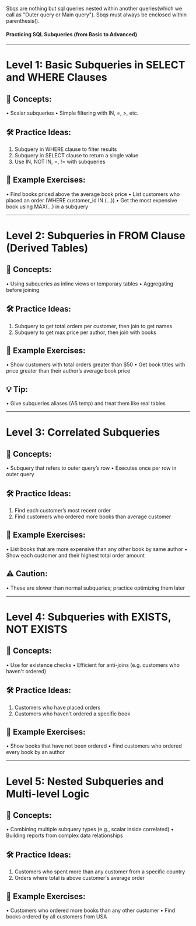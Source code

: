 Sbqs are nothing but sql queries nested within another queries(which we call as "Outer query or Main query").
Sbqs must always be enclosed within parenthesis().

#### Practicing SQL Subqueries (from Basic to Advanced)
________________________________________
# Level 1: Basic Subqueries in SELECT and WHERE Clauses
## 🧠 Concepts:
•	Scalar subqueries
•	Simple filtering with IN, =, >, etc.
## 🛠 Practice Ideas:
1.	Subquery in WHERE clause to filter results
2.	Subquery in SELECT clause to return a single value
3.	Use IN, NOT IN, =, != with subqueries
## 🧪 Example Exercises:
•	Find books priced above the average book price
•	List customers who placed an order (WHERE customer_id IN (...))
•	Get the most expensive book using MAX(...) in a subquery
________________________________________
# Level 2: Subqueries in FROM Clause (Derived Tables)
## 🧠 Concepts:
•	Using subqueries as inline views or temporary tables
•	Aggregating before joining
## 🛠 Practice Ideas:
1.	Subquery to get total orders per customer, then join to get names
2.	Subquery to get max price per author, then join with books
## 🧪 Example Exercises:
•	Show customers with total orders greater than $50
•	Get book titles with price greater than their author’s average book price
## 💡 Tip:
•	Give subqueries aliases (AS temp) and treat them like real tables
________________________________________
# Level 3: Correlated Subqueries
## 🧠 Concepts:
•	Subquery that refers to outer query’s row
•	Executes once per row in outer query
## 🛠 Practice Ideas:
1.	Find each customer’s most recent order
2.	Find customers who ordered more books than average customer
## 🧪 Example Exercises:
•	List books that are more expensive than any other book by same author
•	Show each customer and their highest total order amount
## ⚠ Caution:
•	These are slower than normal subqueries; practice optimizing them later
________________________________________
# Level 4: Subqueries with EXISTS, NOT EXISTS
## 🧠 Concepts:
•	Use for existence checks
•	Efficient for anti-joins (e.g. customers who haven't ordered)
## 🛠 Practice Ideas:
1.	Customers who have placed orders
2.	Customers who haven’t ordered a specific book
## 🧪 Example Exercises:
•	Show books that have not been ordered
•	Find customers who ordered every book by an author
________________________________________
# Level 5: Nested Subqueries and Multi-level Logic
## 🧠 Concepts:
•	Combining multiple subquery types (e.g., scalar inside correlated)
•	Building reports from complex data relationships
## 🛠 Practice Ideas:
1.	Customers who spent more than any customer from a specific country
2.	Orders where total is above customer's average order
## 🧪 Example Exercises:
•	Customers who ordered more books than any other customer
•	Find books ordered by all customers from USA
